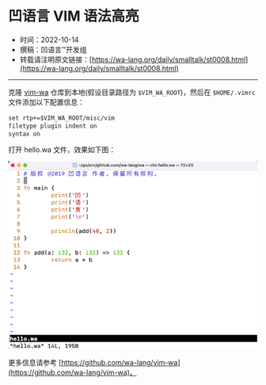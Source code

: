 # 凹语言 VIM 语法高亮

- 时间：2022-10-14
- 撰稿：凹语言™开发组
- 转载请注明原文链接：[https://wa-lang.org/daily/smalltalk/st0008.html](https://wa-lang.org/daily/smalltalk/st0008.html)

---

克隆 [vim-wa](https://github.com/wa-lang/vim-wa) 仓库到本地(假设目录路径为 `$VIM_WA_ROOT`)，然后在 `$HOME/.vimrc` 文件添加以下配置信息：

```
set rtp+=$VIM_WA_ROOT/misc/vim
filetype plugin indent on
syntax on
```

打开 hello.wa 文件，效果如下图：

![](/st0008.png)

更多信息请参考 [https://github.com/wa-lang/vim-wa](https://github.com/wa-lang/vim-wa)。
